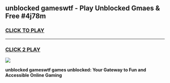 
## unblocked gameswtf - Play Unblocked Gmaes & Free #4j78m
<h3>
<a href="https://news.freeplayer.one?title=unblocked_gameswtf&ref=24F">CLICK TO PLAY</a></h3>
<hr>

<h3>
<a href="https://news.freeplayer.one?title=unblocked_gameswtf&ref=24F">CLICK 2 PLAY</a>
  
</h3>

<a href="https://news.freeplayer.one?title=unblocked_gameswtf&ref=24F/"><img src="https://clearcache.store/games.png"></a>


**unblocked gameswtf games unblocked: Your Gateway to Fun and Accessible Online Gaming**
